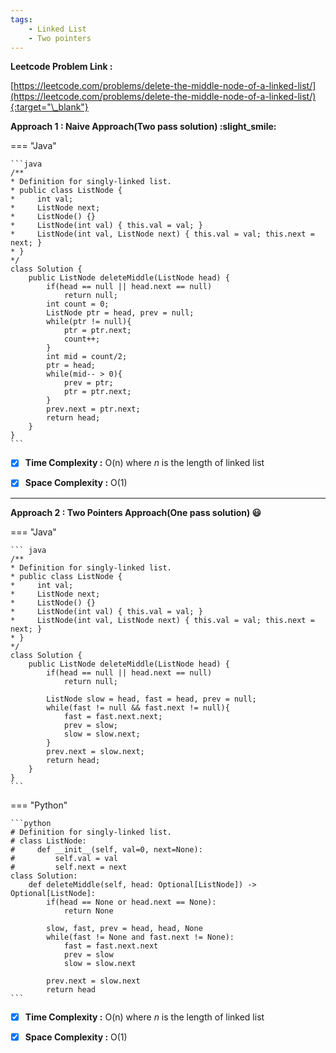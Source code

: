 ```yaml
---
tags:
    - Linked List
    - Two pointers
---
```


**Leetcode Problem Link :**

[https://leetcode.com/problems/delete-the-middle-node-of-a-linked-list/](https://leetcode.com/problems/delete-the-middle-node-of-a-linked-list/){:target="\_blank"}

**Approach 1 : Naive Approach(Two pass solution) :slight_smile:**

=== "Java"

    ```java
    /**
    * Definition for singly-linked list.
    * public class ListNode {
    *     int val;
    *     ListNode next;
    *     ListNode() {}
    *     ListNode(int val) { this.val = val; }
    *     ListNode(int val, ListNode next) { this.val = val; this.next = next; }
    * }
    */
    class Solution {
        public ListNode deleteMiddle(ListNode head) {
            if(head == null || head.next == null)
                return null;
            int count = 0;
            ListNode ptr = head, prev = null;
            while(ptr != null){
                ptr = ptr.next;
                count++;
            }
            int mid = count/2;
            ptr = head;
            while(mid-- > 0){
                prev = ptr;
                ptr = ptr.next;
            }
            prev.next = ptr.next;
            return head;
        }
    }
    ```

-   [x] **Time Complexity :** O(n) where _n_ is the length of linked list

-   [x] **Space Complexity :** O(1)

<hr>

**Approach 2 : Two Pointers Approach(One pass solution) :smiley:**

=== "Java"

    ``` java
    /**
    * Definition for singly-linked list.
    * public class ListNode {
    *     int val;
    *     ListNode next;
    *     ListNode() {}
    *     ListNode(int val) { this.val = val; }
    *     ListNode(int val, ListNode next) { this.val = val; this.next = next; }
    * }
    */
    class Solution {
        public ListNode deleteMiddle(ListNode head) {
            if(head == null || head.next == null)
                return null;

            ListNode slow = head, fast = head, prev = null;
            while(fast != null && fast.next != null){
                fast = fast.next.next;
                prev = slow;
                slow = slow.next;
            }
            prev.next = slow.next;
            return head;
        }
    }
    ```

=== "Python"

    ```python
    # Definition for singly-linked list.
    # class ListNode:
    #     def __init__(self, val=0, next=None):
    #         self.val = val
    #         self.next = next
    class Solution:
        def deleteMiddle(self, head: Optional[ListNode]) -> Optional[ListNode]:
            if(head == None or head.next == None):
                return None

            slow, fast, prev = head, head, None
            while(fast != None and fast.next != None):
                fast = fast.next.next
                prev = slow
                slow = slow.next

            prev.next = slow.next
            return head
    ```

-   [x] **Time Complexity :** O(n) where _n_ is the length of linked list

-   [x] **Space Complexity :** O(1)
